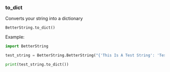 ### to_dict
Converts your string into a dictionary

`BetterString.to_dict()`

Example:
```python
import BetterString

test_string = BetterString.BetterString("{'This Is A Test String': 'Test'}")

print(test_string.to_dict())
```
